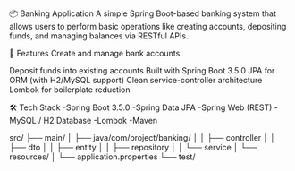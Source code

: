 📦 Banking Application
A simple Spring Boot-based banking system that allows users to perform basic operations like creating accounts, depositing funds, and managing balances via RESTful APIs.

🚀 Features
Create and manage bank accounts

Deposit funds into existing accounts
Built with Spring Boot 3.5.0
JPA for ORM (with H2/MySQL support)
Clean service-controller architecture
Lombok for boilerplate reduction

🛠️ Tech Stack
-Spring Boot 3.5.0
-Spring Data JPA
-Spring Web (REST)
-MySQL / H2 Database
-Lombok
-Maven

src/
├── main/
│   ├── java/com/project/banking/
│   │   ├── controller
│   │   ├── dto
│   │   ├── entity
│   │   ├── repository
│   │   └── service
│   └── resources/
│       └── application.properties
└── test/
